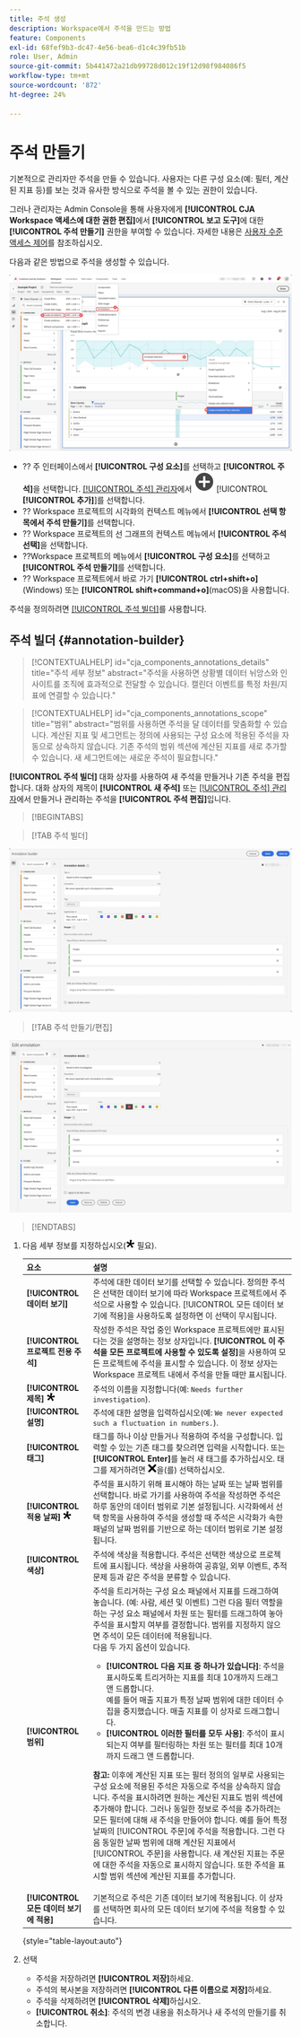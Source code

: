```yaml
---
title: 주석 생성
description: Workspace에서 주석을 만드는 방법
feature: Components
exl-id: 68fef9b3-dc47-4e56-bea6-d1c4c39fb51b
role: User, Admin
source-git-commit: 5b441472a21db99728d012c19f12d98f984086f5
workflow-type: tm+mt
source-wordcount: '872'
ht-degree: 24%

---
```


# 주석 만들기

기본적으로 관리자만 주석을 만들 수 있습니다. 사용자는 다른 구성 요소(예: 필터, 계산된 지표 등)를 보는 것과 유사한 방식으로 주석을 볼 수 있는 권한이 있습니다.

그러나 관리자는 Admin Console을 통해 사용자에게 **[!UICONTROL CJA Workspace 액세스에 대한 권한 편집]**&#x200B;에서 **[!UICONTROL 보고 도구]**&#x200B;에 대한 **[!UICONTROL 주석 만들기]** 권한을 부여할 수 있습니다. 자세한 내용은 [사용자 수준 액세스 제어](/help/technotes/access-control.md#user-level-access)를 참조하십시오.

다음과 같은 방법으로 주석을 생성할 수 있습니다.

![주석 만들기](assets/create-annotation.png)

* ?? 주 인터페이스에서 **[!UICONTROL 구성 요소]**&#x200B;를 선택하고 **[!UICONTROL 주석]**&#x200B;을 선택합니다. [[!UICONTROL 주석] 관리자](/help/components/annotations/manage-annotations.md)에서 ![AddCircle](/help/assets/icons/AddCircle.svg) [!UICONTROL **[!UICONTROL 추가]**]를 선택합니다.
* ?? Workspace 프로젝트의 시각화의 컨텍스트 메뉴에서 **[!UICONTROL 선택 항목에서 주석 만들기]**&#x200B;를 선택합니다.
* ?? Workspace 프로젝트의 선 그래프의 컨텍스트 메뉴에서 **[!UICONTROL 주석 선택]**&#x200B;을 선택합니다.
* ??Workspace 프로젝트의 메뉴에서 **[!UICONTROL 구성 요소]**&#x200B;를 선택하고 **[!UICONTROL 주석 만들기]**&#x200B;를 선택합니다.
* ?? Workspace 프로젝트에서 바로 가기 **[!UICONTROL ctrl+shift+o]**(Windows) 또는 **[!UICONTROL shift+command+o]**(macOS)을 사용합니다.

주석을 정의하려면 [[!UICONTROL 주석 빌더]](#annotation-builder)를 사용합니다.

<!-- Should we really mention API here. If so, we can do it all over the place in the docs...
| **Use the [Customer Journey Analytics Annotations API](https://developer.adobe.com/cja-apis/docs/endpoints/annotations/)** | The Customer Journey Analytics Annotations APIs allow you to create, update, or retrieve annotations programmatically through Adobe Developer. These APIs use the same data and methods that Adobe uses inside the product UI. |
-->


## 주석 빌더 {#annotation-builder}

<!-- markdownlint-disable MD034 -->

>[!CONTEXTUALHELP]
>id="cja_components_annotations_details"
>title="주석 세부 정보"
>abstract="주석을 사용하면 상황별 데이터 뉘앙스와 인사이트를 조직에 효과적으로 전달할 수 있습니다. 캘린더 이벤트를 특정 차원/지표에 연결할 수 있습니다."

<!-- markdownlint-enable MD034 -->

<!-- markdownlint-disable MD034 -->

>[!CONTEXTUALHELP]
>id="cja_components_annotations_scope"
>title="범위"
>abstract="범위를 사용하면 주석을 달 데이터를 맞춤화할 수 있습니다. 계산된 지표 및 세그먼트는 정의에 사용되는 구성 요소에 적용된 주석을 자동으로 상속하지 않습니다. 기존 주석의 범위 섹션에 계산된 지표를 새로 추가할 수 있습니다. 새 세그먼트에는 새로운 주석이 필요합니다."

<!-- markdownlint-enable MD034 -->


**[!UICONTROL 주석 빌더]** 대화 상자를 사용하여 새 주석을 만들거나 기존 주석을 편집합니다. 대화 상자의 제목이 **[!UICONTROL 새 주석]** 또는 [[!UICONTROL 주석] 관리자](/help/components/annotations/manage-annotations.md)에서 만들거나 관리하는 주석을 **[!UICONTROL 주석 편집]**&#x200B;입니다.


>[!BEGINTABS]

>[!TAB 주석 빌더]

![다음 섹션에 설명된 필드와 옵션을 보여 주는 주석 세부 정보 창입니다.](assets/annotation-builder.png)

>[!TAB 주석 만들기/편집]

![다음 섹션에 설명된 필드와 옵션을 보여 주는 주석 세부 정보 창입니다.](assets/create-edit-annotation.png)

>[!ENDTABS]

1. 다음 세부 정보를 지정하십시오(![필수](/help/assets/icons/Required.svg) 필요).

   | 요소 | 설명 |
   | --- | --- |
   | **[!UICONTROL 데이터 보기]** | 주석에 대한 데이터 보기를 선택할 수 있습니다. 정의한 주석은 선택한 데이터 보기에 따라 Workspace 프로젝트에서 주석으로 사용할 수 있습니다. [!UICONTROL 모든 데이터 보기에 적용]을 사용하도록 설정하면 이 선택이 무시됩니다. |
   | **[!UICONTROL 프로젝트 전용 주석]** | 작성한 주석은 작업 중인 Workspace 프로젝트에만 표시된다는 것을 설명하는 정보 상자입니다. **[!UICONTROL 이 주석을 모든 프로젝트에 사용할 수 있도록 설정]**&#x200B;을 사용하여 모든 프로젝트에 주석을 표시할 수 있습니다. 이 정보 상자는 Workspace 프로젝트 내에서 주석을 만들 때만 표시됩니다. |
   | **[!UICONTROL 제목]** ![필수](/help/assets/icons/Required.svg) | 주석의 이름을 지정합니다(예: `Needs further investigation`). |
   | **[!UICONTROL 설명]** | 주석에 대한 설명을 입력하십시오(예: `We never expected such a fluctuation in numbers.`). |
   | **[!UICONTROL 태그]** | 태그를 하나 이상 만들거나 적용하여 주석을 구성합니다. 입력할 수 있는 기존 태그를 찾으려면 입력을 시작합니다. 또는 **[!UICONTROL Enter]**&#x200B;를 눌러 새 태그를 추가하십시오. 태그를 제거하려면 ![CrossSize75](/help/assets/icons/CrossSize75.svg)을(를) 선택하십시오. |
   | **[!UICONTROL 적용 날짜]** ![필수](/help/assets/icons/Required.svg) | 주석을 표시하기 위해 표시해야 하는 날짜 또는 날짜 범위를 선택합니다. 바로 가기를 사용하여 주석을 작성하면 주석은 하루 동안의 데이터 범위로 기본 설정됩니다. 시각화에서 선택 항목을 사용하여 주석을 생성할 때 주석은 시각화가 속한 패널의 날짜 범위를 기반으로 하는 데이터 범위로 기본 설정됩니다. |
   | **[!UICONTROL 색상]** | 주석에 색상을 적용합니다. 주석은 선택한 색상으로 프로젝트에 표시됩니다. 색상을 사용하여 공휴일, 외부 이벤트, 추적 문제 등과 같은 주석을 분류할 수 있습니다. |
   | **[!UICONTROL 범위]** | 주석을 트리거하는 구성 요소 패널에서 지표를 드래그하여 놓습니다. (예: 사람, 세션 및 이벤트) 그런 다음 필터 역할을 하는 구성 요소 패널에서 차원 또는 필터를 드래그하여 놓아 주석을 표시할지 여부를 결정합니다. 범위를 지정하지 않으면 주석이 모든 데이터에 적용됩니다. <br/>다음 두 가지 옵션이 있습니다.<ul><li>**[!UICONTROL 다음 지표 중 하나가 있습니다]**: 주석을 표시하도록 트리거하는 지표를 최대 10개까지 드래그 앤 드롭합니다.<br/>예를 들어 매출 지표가 특정 날짜 범위에 대한 데이터 수집을 중지했습니다. 매출 지표를 이 상자로 드래그합니다.</li><li>**[!UICONTROL 이러한 필터를 모두 사용]**: 주석이 표시되는지 여부를 필터링하는 차원 또는 필터를 최대 10개까지 드래그 앤 드롭합니다.</li></ul><p><p>**참고:** 이후에 계산된 지표 또는 필터 정의의 일부로 사용되는 구성 요소에 적용된 주석은 자동으로 주석을 상속하지 않습니다. 주석을 표시하려면 원하는 계산된 지표도 범위 섹션에 추가해야 합니다. 그러나 동일한 정보로 주석을 추가하려는 모든 필터에 대해 새 주석을 만들어야 합니다. 예를 들어 특정 날짜의 [!UICONTROL 주문]에 주석을 적용합니다. 그런 다음 동일한 날짜 범위에 대해 계산된 지표에서 [!UICONTROL 주문]을 사용합니다. 새 계산된 지표는 주문에 대한 주석을 자동으로 표시하지 않습니다. 또한 주석을 표시할 범위 섹션에 계산된 지표를 추가합니다. |
   | **[!UICONTROL 모든 데이터 보기에 적용]** | 기본적으로 주석은 기존 데이터 보기에 적용됩니다. 이 상자를 선택하면 회사의 모든 데이터 보기에 주석을 적용할 수 있습니다. |

   {style="table-layout:auto"}

1. 선택
   * 주석을 저장하려면 **[!UICONTROL 저장]**&#x200B;하세요.
   * 주석의 복사본을 저장하려면 **[!UICONTROL 다른 이름으로 저장]**&#x200B;하세요.
   * 주석을 삭제하려면 **[!UICONTROL 삭제]**&#x200B;하십시오.
   * **[!UICONTROL 취소]**: 주석의 변경 내용을 취소하거나 새 주석의 만들기를 취소합니다.
